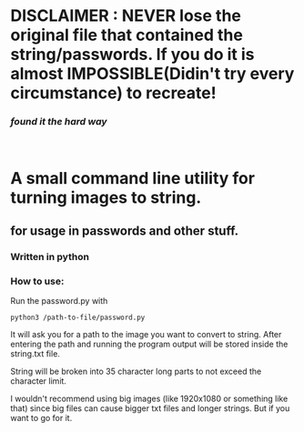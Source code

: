 # DISCLAIMER : NEVER lose the original file that contained the string/passwords. If you do it is almost IMPOSSIBLE(Didin't try every circumstance) to recreate!
### *found it the hard way* 
<br>

# A small command line utility for turning images to string.
## for usage in passwords and other stuff.
### Written in python

### How to use:

Run the password.py with

```python3 /path-to-file/password.py```

It will ask you for a path to the image you want to convert to string.
After entering the path and running the program output will be stored inside the string.txt file.

String will be broken into 35 character long parts to not exceed the character limit.

I wouldn't recommend using big images (like 1920x1080 or something like that) since big files can cause bigger txt files and longer strings. But if you want to go for it.
